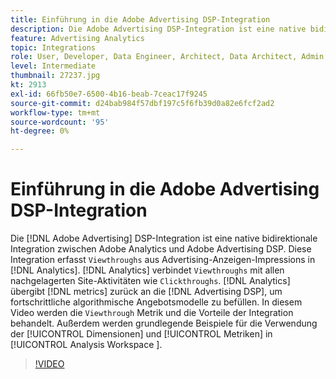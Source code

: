 ```yaml
---
title: Einführung in die Adobe Advertising DSP-Integration
description: Die Adobe Advertising DSP-Integration ist eine native bidirektionale Integration zwischen Adobe Analytics und Adobe Advertising DSP.
feature: Advertising Analytics
topic: Integrations
role: User, Developer, Data Engineer, Architect, Data Architect, Admin, Leader
level: Intermediate
thumbnail: 27237.jpg
kt: 2913
exl-id: 66fb50e7-6500-4b16-beab-7ceac17f9245
source-git-commit: d24bab984f57dbf197c5f6fb39d0a82e6fcf2ad2
workflow-type: tm+mt
source-wordcount: '95'
ht-degree: 0%

---
```


# Einführung in die Adobe Advertising DSP-Integration

Die [!DNL Adobe Advertising] DSP-Integration ist eine native bidirektionale Integration zwischen Adobe Analytics und Adobe Advertising DSP. Diese Integration erfasst `Viewthroughs` aus Advertising-Anzeigen-Impressions in [!DNL Analytics]. [!DNL Analytics] verbindet `Viewthroughs` mit allen nachgelagerten Site-Aktivitäten wie `Clickthroughs`. [!DNL Analytics] übergibt [!DNL metrics] zurück an die [!DNL Advertising DSP], um fortschrittliche algorithmische Angebotsmodelle zu befüllen. In diesem Video werden die `Viewthrough` Metrik und die Vorteile der Integration behandelt. Außerdem werden grundlegende Beispiele für die Verwendung der [!UICONTROL Dimensionen] und [!UICONTROL Metriken] in [!UICONTROL Analysis Workspace &#x200B;].

>[!VIDEO](https://video.tv.adobe.com/v/27237/?quality=12&learn=on)
